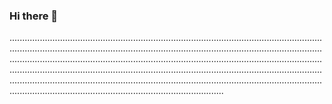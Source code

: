 ### Hi there 👋

.................................................................................................................................................................................................................................................................................................................................................................................................................................................................................................................................................................................................................................................................................................................................